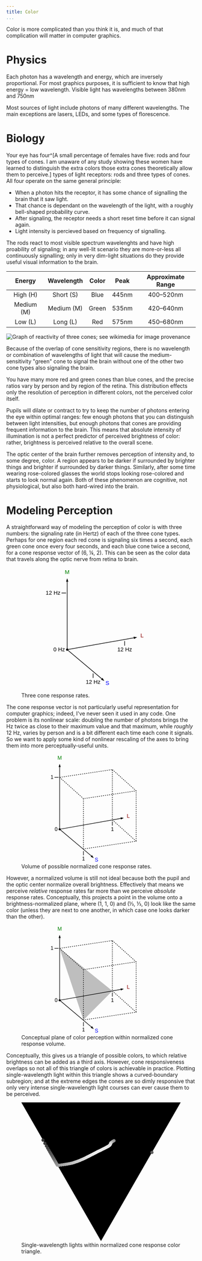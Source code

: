```yaml
---
title: Color
...
```



Color is more complicated than you think it is, and much of that complication will matter in computer graphics.


# Physics

Each photon has a wavelength and energy, which are inversely proportional. For most graphics purposes, it is sufficient to know that high energy = low wavelength. Visible light has wavelengths between 380nm and 750nm

Most sources of light include photons of many different wavelengths. The main exceptions are lasers, LEDs, and some types of florescence.


# Biology

Your eye has four^[A small percentage of females have five: rods and four types of cones. I am unaware of any study showing these women have learned to distinguish the extra colors those extra cones theoretically allow them to perceive.] types of light receptors: rods and three types of cones. All four operate on the same general principle:

- When a photon hits the receptor, it has some chance of signalling the brain that it saw light.
- That chance is dependant on the wavelength of the light, with a roughly bell-shaped probability curve.
- After signaling, the receptor needs a short reset time before it can signal again.
- Light intensity is percieved based on frequency of signalling.

The rods react to most visible spectrum wavelenghts and have high proability of signaling; in any well-lit scenario they are more-or-less all continuously signalling; only in very dim-light situations do they provide useful visual information to the brain.

| Energy | Wavelength | Color | Peak | Approximate Range |
|:------:|:----------:|:-----:|:----:|:-----:|
| High (H) | Short (S) | Blue | 445nm | 400–520nm |
| Medium (M) | Medium (M) | Green | 535nm | 420–640nm |
| Low (L) | Long (L) | Red | 575nm | 450–680nm |

![Graph of reactivity of three cones; see [wikimedia](https://commons.wikimedia.org/wiki/File:Cones_SMJ2_E.svg) for image provenance](https://upload.wikimedia.org/wikipedia/commons/1/1e/Cones_SMJ2_E.svg)

Because of the overlap of cone sensitivity regions, there is no wavelength or combination of wavelengths of light that will cause the medium-sensitivity "green" cone to signal the brain without one of the other two cone types also signaling the brain.

You have many more red and green cones than blue cones, and the precise ratios vary by person and by region of the retina. This distribution effects only the resolution of perception in different colors, not the perceived color itself.

Pupils will dilate or contract to try to keep the number of photons entering the eye within optimal ranges: few enough photons that you can distinguish between light intensities, but enough photons that cones are providing frequent information to the brain. This means that absolute intensity of illumination is not a perfect predictor of perceived brightness of color: rather, brightness is perceived relative to the overall scene.

The optic center of the brain further removes perception of intensity and, to some degree, color. A region appears to be darker if surrounded by brighter things and brighter if surrounded by darker things. Similarly, after some time wearing rose-colored glasses the world stops looking rose-colored and starts to look normal again. Both of these phenomenon are cognitive, not physiological, but also both hard-wired into the brain.


# Modeling Perception

A straightforward way of modeling the perception of color is with three numbers: the signaling rate (in Hertz) of each of the three cone types. Perhaps for one region each red cone is signaling six times a second, each green cone once every four seconds, and each blue cone twice a second, for a cone response vector of (6, ¼, 2). This can be seen as the color data that travels along the optic nerve from retina to brain.

<figure>
<svg viewBox="0 15 200 220" style="max-width:30em; display:table; margin:auto; font-size:10px; font-family:Arial;">
<circle cx="40" cy="160" r="2"/>
<line x1="40" y1="160" x2="40" y2="40" stroke="black"/>
<path d="m 40,40 -2,0 2,-6 2,6 Z"/>
<text x="40" y="26" text-anchor="middle" fill="green">M</text>
<g transform="translate(40,160) rotate(80) translate(-40,-160)">
<line x1="40" x2="40" y1="160" y2="40" stroke="black"/>
<path d="m 40,40 -2,0 2,-6 2,6 Z"/>
</g>
<text x="170" y="138" text-anchor="start" fill="darkred">L</text>
<g transform="translate(40,160) rotate(130) translate(-40,-160)">
<line x1="40" x2="40" y1="160" y2="80" stroke="black"/>
<path d="m 40,80 -2,0 2,-6 2,6 Z"/>
</g>
<text x="108" y="222" text-anchor="start" fill="blue">S</text>
<text x="36" y="163" text-anchor="end">0 Hz</text>
<line x1="30" y1="60" x2="38" y2="60" stroke="black"/>
<text x="28" y="63" text-anchor="end">12 Hz</text>
<line x1="142" y1="145" x2="142" y2="153" stroke="black"/>
<text x="142" y="163" text-anchor="middle">12 Hz</text>
<line x1="86" y1="202" x2="86" y2="210" stroke="black"/>
<text x="86" y="220" text-anchor="middle">12 Hz</text>
</svg>
<figcaption>Three cone response rates.</figcaption>
</figure>

The cone response vector is not particularly useful representation for computer graphics; indeed, I've never seen it used in any code. One problem is its nonlinear scale: doubling the number of photons brings the Hz twice as close to their maximum value and that maximum, while *roughly* 12 Hz, varies by person and is a bit different each time each cone it signals. So we want to apply some kind of nonlinear rescaling of the axes to bring them into more perceptually-useful units.

<figure>
<svg viewBox="0 15 240 210" style="max-width:33em; display:table; margin:auto; font-size:10px; font-family:Arial;">
<circle cx="40" cy="160" r="2"/>
<line x1="40" y1="160" x2="40" y2="40" stroke="black"/>
<path d="m 40,40 -2,0 2,-6 2,6 Z"/>
<text x="40" y="26" text-anchor="middle" fill="green">M</text>
<g transform="translate(40,160) rotate(80) translate(-40,-160)">
<line x1="40" x2="40" y1="160" y2="40" stroke="black"/>
<path d="m 40,40 -2,0 2,-6 2,6 Z"/>
</g>
<text x="170" y="138" text-anchor="start" fill="darkred">L</text>
<g transform="translate(40,160) rotate(130) translate(-40,-160)">
<line x1="40" x2="40" y1="160" y2="80" stroke="black"/>
<path d="m 40,80 -2,0 2,-6 2,6 Z"/>
</g>
<text x="108" y="222" text-anchor="start" fill="blue">S</text>
<text x="36" y="163" text-anchor="end">0</text>
<line x1="30" y1="60" x2="38" y2="60" stroke="black"/>
<text x="28" y="63" text-anchor="end">1</text>
<line x1="142" y1="145" x2="142" y2="153" stroke="black"/>
<text x="142" y="163" text-anchor="middle">1</text>
<line x1="86" y1="202" x2="86" y2="210" stroke="black"/>
<text x="86" y="220" text-anchor="middle">1</text>
<g stroke-dasharray="2 2" fill="none" stroke="black">
<path d="m 40,60 102,-15 0,97 46,41 -102,15 0,-97 102,-15 0,97 M 40,60 l 46,41 M 40,60 m 102,-15 46,41"/>
</g>
</svg>
<figcaption>Volume of possible normalized cone response rates.</figcaption>
</figure>

However, a normalized volume is still not ideal because both the pupil and the optic center normalize overall brightness. Effectively that means we perceive *relative* response rates far more than we perceive *absolute* response rates. Conceptually, this projects a point in the volume onto a brightness-normalized plane, where (1, 1, 0) and (⅓, ⅓, 0) look like the same color (unless they are next to one another, in which case one looks darker than the other).

<figure>
<svg viewBox="0 15 240 210" style="max-width:33em; display:table; margin:auto; font-size:10px; font-family:Arial;">
<circle cx="40" cy="160" r="2"/>
<line x1="40" y1="160" x2="40" y2="40" stroke="black"/>
<path d="m 40,40 -2,0 2,-6 2,6 Z"/>
<text x="40" y="26" text-anchor="middle" fill="green">M</text>
<g transform="translate(40,160) rotate(80) translate(-40,-160)">
<line x1="40" x2="40" y1="160" y2="40" stroke="black"/>
<path d="m 40,40 -2,0 2,-6 2,6 Z"/>
</g>
<text x="170" y="138" text-anchor="start" fill="darkred">L</text>
<g transform="translate(40,160) rotate(130) translate(-40,-160)">
<line x1="40" x2="40" y1="160" y2="80" stroke="black"/>
<path d="m 40,80 -2,0 2,-6 2,6 Z"/>
</g>
<text x="108" y="222" text-anchor="start" fill="blue">S</text>
<text x="36" y="163" text-anchor="end">0</text>
<line x1="30" y1="60" x2="38" y2="60" stroke="black"/>
<text x="28" y="63" text-anchor="end">1</text>
<line x1="142" y1="145" x2="142" y2="153" stroke="black"/>
<text x="142" y="163" text-anchor="middle">1</text>
<line x1="86" y1="202" x2="86" y2="210" stroke="black"/>
<text x="86" y="220" text-anchor="middle">1</text>
<g stroke-dasharray="2 2" fill="none" stroke="black">
<path d="m 40,60 102,-15 0,97 46,41 -102,15 0,-97 102,-15 0,97 M 40,60 l 46,41 M 40,60 m 102,-15 46,41"/>
</g>
<path d="m 40,60 102,82 -56,56 z" fill="rgba(0,0,0,0.25)"/>
</svg>
<figcaption>Conceptual plane of color perception within normalized cone response volume.</figcaption>
</figure>


Conceptually, this gives us a triangle of possible colors,
to which relative brightness can be added as a third axis.
However, cone responsiveness overlaps so not all of this triangle of colors is achievable in practice.
Plotting single-wavelength light within this triangle shows a curved-boundary subregion; and at the extreme edges the cones are so dimly responsive that only very intense single-wavelength light courses can ever cause them to be perceived.

<figure>
<svg viewBox="0 0 200 174">
<path d="M 0,0 100,173.20508075688772 200,0 Z"/>
<circle r="2" fill="#5e5e5e" cx="163.94129109830422" cy="62.45551587307319"/>
<circle r="2" fill="#929292" cx="116.31932986419596" cy="47.91003338006867"/>
<circle r="2" fill="#a2a2a2" cx="114.60184046284907" cy="48.78519033527619"/>
<circle r="2" fill="#b2b2b2" cx="113.26659349902044" cy="49.82801739600207"/>
<circle r="2" fill="#bebebe" cx="112.38137065821381" cy="50.55687266225793"/>
<circle r="2" fill="#c7c7c7" cx="112.33183652278464" cy="50.84977696268302"/>
<circle r="2" fill="#cfcfcf" cx="111.95100063601595" cy="51.476965897165414"/>
<circle r="2" fill="#d5d5d5" cx="112.00329159455698" cy="51.876593845413154"/>
<circle r="2" fill="#d9d9d9" cx="111.78364080980819" cy="52.40697704900191"/>
<circle r="2" fill="#dcdcdc" cx="111.48168129873953" cy="52.88153551972271"/>
<circle r="2" fill="#e0e0e0" cx="111.01795154450872" cy="53.366771154762624"/>
<circle r="2" fill="#e2e2e2" cx="110.67993657218898" cy="53.71004026179943"/>
<circle r="2" fill="#e3e3e3" cx="110.03077362351485" cy="54.212275359758415"/>
<circle r="2" fill="#e4e4e4" cx="109.16122012945544" cy="54.789989318810505"/>
<circle r="2" fill="#e6e6e6" cx="108.28590141438083" cy="55.32261085974633"/>
<circle r="2" fill="#e8e8e8" cx="106.99743185123302" cy="56.02007206756854"/>
<circle r="2" fill="#eaeaea" cx="105.91863125435194" cy="56.548863222879405"/>
<circle r="2" fill="#ebebeb" cx="104.5282127841082" cy="57.25788883926697"/>
<circle r="2" fill="#ebebeb" cx="103.04515145742046" cy="58.01396772343293"/>
<circle r="2" fill="#ebebeb" cx="101.6023267708421" cy="58.75621104815054"/>
<circle r="2" fill="#ebebeb" cx="100.02669086638552" cy="59.54944186228676"/>
<circle r="2" fill="#ececec" cx="98.42281114739158" cy="60.32124397261098"/>
<circle r="2" fill="#ededed" cx="96.75938183166033" cy="61.12758264342305"/>
<circle r="2" fill="#eeeeee" cx="95.09356355089496" cy="61.958681821708055"/>
<circle r="2" fill="#eeeeee" cx="93.35546672087087" cy="62.825650608273726"/>
<circle r="2" fill="#eeeeee" cx="91.51098569445283" cy="63.76789638688609"/>
<circle r="2" fill="#ededed" cx="89.67701364528324" cy="64.7168415268676"/>
<circle r="2" fill="#ebebeb" cx="87.7770141275296" cy="65.68963062779743"/>
<circle r="2" fill="#e9e9e9" cx="85.92798211118821" cy="66.62699567275514"/>
<circle r="2" fill="#e6e6e6" cx="84.13790413790413" cy="67.52978403052168"/>
<circle r="2" fill="#e3e3e3" cx="82.382081061863" cy="68.40759091377151"/>
<circle r="2" fill="#e1e1e1" cx="80.6053381124588" cy="69.28729824274033"/>
<circle r="2" fill="#dedede" cx="78.82177479492917" cy="70.14853504116536"/>
<circle r="2" fill="#dbdbdb" cx="77.04692909241915" cy="70.96609916858692"/>
<circle r="2" fill="#d8d8d8" cx="75.27672194143938" cy="71.74760565064982"/>
<circle r="2" fill="#d5d5d5" cx="73.46031476689433" cy="72.51791732228308"/>
<circle r="2" fill="#d2d2d2" cx="71.59441258030623" cy="73.2807937393374"/>
<circle r="2" fill="#cecece" cx="69.71813091973259" cy="73.96473548754672"/>
<circle r="2" fill="#cbcbcb" cx="67.8135355538287" cy="74.58104927005942"/>
<circle r="2" fill="#c7c7c7" cx="65.86318684320761" cy="75.20211489798797"/>
<circle r="2" fill="#c3c3c3" cx="63.86216384543165" cy="75.78054357329573"/>
<circle r="2" fill="#bfbfbf" cx="61.790891450747644" cy="76.26611876876544"/>
<circle r="2" fill="#bbbbbb" cx="59.65168889929011" cy="76.70867811272647"/>
<circle r="2" fill="#b6b6b6" cx="57.44227033305961" cy="77.13247427789904"/>
<circle r="2" fill="#b1b1b1" cx="55.13067683901232" cy="77.50344775514657"/>
<circle r="2" fill="#acacac" cx="52.69948054159926" cy="77.81912680518944"/>
<circle r="2" fill="#a7a7a7" cx="50.15424617689833" cy="78.14494796389044"/>
<circle r="2" fill="#a1a1a1" cx="47.475729265531555" cy="78.49101039891437"/>
<circle r="2" fill="#9c9c9c" cx="45.30912799108307" cy="78.47771172719705"/>
<circle r="2" fill="#989898" cx="44.772023127027886" cy="77.5474188136611"/>
<circle r="2" fill="#939393" cx="44.22636859707798" cy="76.60231744440775"/>
<circle r="2" fill="#8f8f8f" cx="43.6948051948052" cy="75.68162262422712"/>
<circle r="2" fill="#8b8b8b" cx="43.16756814940394" cy="74.76842127395965"/>
<circle r="2" fill="#868686" cx="42.64175221684523" cy="73.85768136333873"/>
<circle r="2" fill="#818181" cx="42.09612719714098" cy="72.91263110733023"/>
<circle r="2" fill="#7c7c7c" cx="41.52806176946318" cy="71.92871292456891"/>
<circle r="2" fill="#767676" cx="40.948006849205456" cy="70.92402833150223"/>
<circle r="2" fill="#717171" cx="40.36456581690994" cy="69.91347882034596"/>
<circle r="2" fill="#6c6c6c" cx="39.76548108261301" cy="68.87583362250479"/>
<circle r="2" fill="#676767" cx="39.099814568544076" cy="67.72286539924012"/>
<circle r="2" fill="#626262" cx="38.364804902799605" cy="66.4497913141165"/>
<circle r="2" fill="#5c5c5c" cx="37.5468085106383" cy="65.03298000248506"/>
<circle r="2" fill="#565656" cx="36.63742757025399" cy="63.45788601030467"/>
<circle r="2" fill="#515151" cx="35.60262603740865" cy="61.66555717966638"/>
<circle r="2" fill="#4c4c4c" cx="34.405973837599724" cy="59.592894770608254"/>
<circle r="2" fill="#464646" cx="33.04505346812365" cy="57.23571154562029"/>
<circle r="2" fill="#414141" cx="31.47172236503856" cy="54.51062213794854"/>
<circle r="2" fill="#3c3c3c" cx="29.570084129473845" cy="51.21688809633481"/>
<circle r="2" fill="#373737" cx="27.230947528273987" cy="47.165384657212684"/>
</svg>
<figcaption>Single-wavelength lights within normalized cone response color triangle.</figcaption>
</figure>

